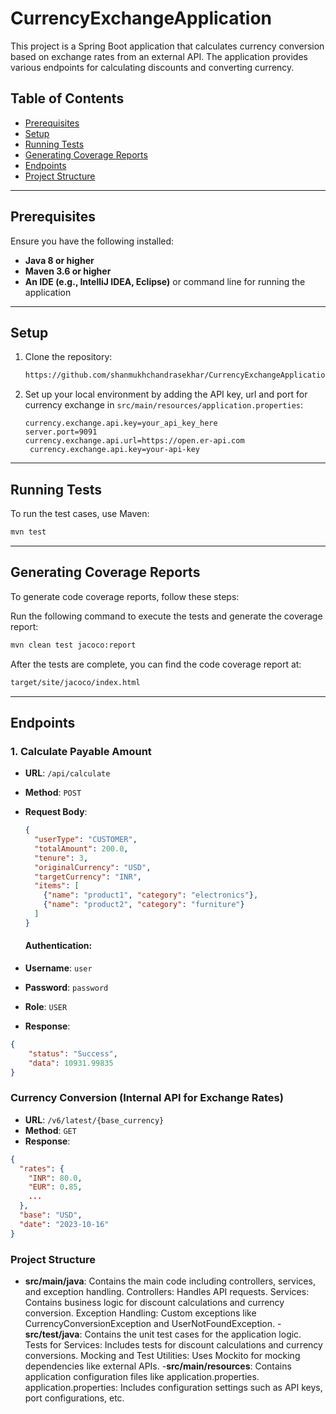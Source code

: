 # CurrencyExchangeApplication

This project is a Spring Boot application that calculates currency conversion based on exchange rates from an external API. The application provides various endpoints for calculating discounts and converting currency.

## Table of Contents
- [Prerequisites](#prerequisites)
- [Setup](#setup)
- [Running Tests](#running-tests)
- [Generating Coverage Reports](#generating-coverage-reports)
- [Endpoints](#endpoints)
- [Project Structure](#project-structure)

---

## Prerequisites

Ensure you have the following installed:
- **Java 8 or higher**
- **Maven 3.6 or higher**
- **An IDE (e.g., IntelliJ IDEA, Eclipse)** or command line for running the application

---

## Setup

1. Clone the repository:

    ```bash
    https://github.com/shanmukhchandrasekhar/CurrencyExchangeApplication.git
    ```

2. Set up your local environment by adding the API key, url and port for currency exchange in `src/main/resources/application.properties`:

    ```properties
    currency.exchange.api.key=your_api_key_here
    server.port=9091
    currency.exchange.api.url=https://open.er-api.com
     currency.exchange.api.key=your-api-key
    ```

---

## Running Tests

To run the test cases, use Maven:

```bash
mvn test
```
---

## Generating Coverage Reports
To generate code coverage reports, follow these steps:

Run the following command to execute the tests and generate the coverage report:
```bash
mvn clean test jacoco:report
```
After the tests are complete, you can find the code coverage report at:
```bash
target/site/jacoco/index.html
```

---

## Endpoints

### 1. Calculate Payable Amount
- **URL**: `/api/calculate`
- **Method**: `POST`
- **Request Body**:
  ```json
  {
    "userType": "CUSTOMER",
    "totalAmount": 200.0,
    "tenure": 3,
    "originalCurrency": "USD",
    "targetCurrency": "INR",
    "items": [
      {"name": "product1", "category": "electronics"},
      {"name": "product2", "category": "furniture"}
    ]
  }
  ```
  
  #### Authentication:
- **Username**: `user`
- **Password**: `password`
- **Role**: `USER`
  
- **Response**:
```json
{
    "status": "Success",
    "data": 10931.99835
}

```

### Currency Conversion (Internal API for Exchange Rates)
- **URL**: `/v6/latest/{base_currency}`
- **Method**: `GET`
- **Response**:
```json
{
  "rates": {
    "INR": 80.0,
    "EUR": 0.85,
    ...
  },
  "base": "USD",
  "date": "2023-10-16"
}


```

### Project Structure
- **src/main/java**: Contains the main code including controllers, services, and exception handling.
Controllers: Handles API requests.
Services: Contains business logic for discount calculations and currency conversion.
Exception Handling: Custom exceptions like CurrencyConversionException and UserNotFoundException.
-**src/test/java**: Contains the unit test cases for the application logic.
Tests for Services: Includes tests for discount calculations and currency conversions.
Mocking and Test Utilities: Uses Mockito for mocking dependencies like external APIs.
-**src/main/resources**: Contains application configuration files like application.properties.
application.properties: Includes configuration settings such as API keys, port configurations, etc.
